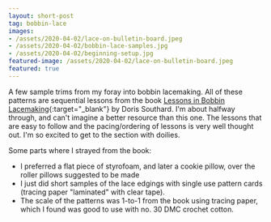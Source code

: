 ```yaml
--- 
layout: short-post
tag: bobbin-lace
images: 
- /assets/2020-04-02/lace-on-bulletin-board.jpeg
- /assets/2020-04-02/bobbin-lace-samples.jpg
- /assets/2020-04-02/beginning-setup.jpg
featured-image: /assets/2020-04-02/lace-on-bulletin-board.jpeg
featured: true
---
```

A few sample trims from my foray into bobbin lacemaking<!--more-->. All of these patterns are sequential lessons from the book [Lessons in Bobbin Lacemaking](https://books.google.com/books/about/Lessons_in_Bobbin_Lacemaking.html?id=ZH2GwtfD5BUC){:target="_blank"} by Doris Southard. I'm about halfway through, and can't imagine a better resource than this one. The lessons that are easy to follow and the pacing/ordering of lessons is very well thought out. I'm so excited to get to the section with doilies.

Some parts where I strayed from the book:
- I preferred a flat piece of styrofoam, and later a cookie pillow, over the 
roller pillows suggested to be made
- I just did short samples of the lace edgings with single use pattern cards (tracing paper "laminated" with clear tape). 
- The scale of the patterns was 1-to-1 from the book using tracing paper, which I found was
good to use with no. 30 DMC crochet cotton. 